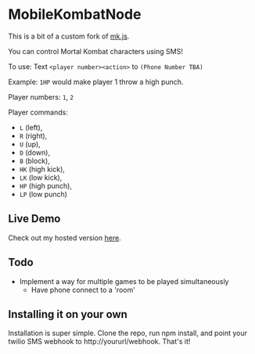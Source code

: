 # MobileKombatNode

This is a bit of a custom fork of [mk.js](https://github.com/mgechev/mk.js).

You can control Mortal Kombat characters using SMS!

To use: Text `<player number><action>` to `(Phone Number TBA)`

Example: `1HP` would make player 1 throw a high punch.

Player numbers: `1`, `2`

Player commands: 

- `L` (left),
- `R` (right),
- `U` (up),
- `D` (down),
- `B` (block),
- `HK` (high kick),
- `LK` (low kick),
- `HP` (high punch),
- `LP` (low punch)

## Live Demo

Check out my hosted version [here](https://thawing-reaches-16401.herokuapp.com).

## Todo

* Implement a way for multiple games to be played simultaneously
	* Have phone connect to a 'room'

## Installing it on your own

Installation is super simple. Clone the repo, run npm install, and point your twilio SMS webhook to http://yoururl/webhook. That's it!
